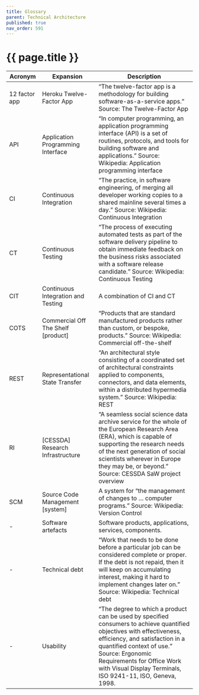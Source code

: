```yaml
---
title: Glossary
parent: Technical Architecture
published: true
nav_order: 591
---
```


# {{ page.title }}

| Acronym       | Expansion                          | Description                                                                                                                                                                                                                                                                                        |
|---------------|------------------------------------|----------------------------------------------------------------------------------------------------------------------------------------------------------------------------------------------------------------------------------------------------------------------------------------------------|
| 12 factor app | Heroku Twelve-Factor App           | “The twelve-factor app is a methodology for building software-as-a-service apps.” Source: The Twelve-Factor App                                                                                                                                                                                    |
| API           | Application Programming Interface  | “In computer programming, an application programming interface (API) is a set of routines, protocols, and tools for building software and applications.” Source: Wikipedia: Application programming interface                                                                                      |
| CI            | Continuous Integration             | “The practice, in software engineering, of merging all developer working copies to a shared mainline several times a day.” Source: Wikipedia: Continuous Integration                                                                                                                               |
| CT            | Continuous Testing                 | “The process of executing automated tests as part of the software delivery pipeline to obtain immediate feedback on the business risks associated with a software release candidate.” Source: Wikipedia: Continuous Testing                                                                        |
| CIT           | Continuous Integration and Testing | A combination of CI and CT                                                                                                                                                                                                                                                                         |
| COTS          | Commercial Off The Shelf [product] | “Products that are standard manufactured products rather than custom, or bespoke, products.” Source: Wikipedia: Commercial off-the-shelf                                                                                                                                                           |
| REST          | Representational State Transfer    | “An architectural style consisting of a coordinated set of architectural constraints applied to components, connectors, and data elements, within a distributed hypermedia system.” Source: Wikipedia: REST                                                                                        |
| RI            | [CESSDA] Research Infrastructure   | “A seamless social science data archive service for the whole of the European Research Area (ERA), which is capable of supporting the research needs of the next generation of social scientists wherever in Europe they may be, or beyond.” Source:  CESSDA SaW project overview                  |
| SCM           | Source Code Management [system]    | A system for “the management of changes to … computer programs.” Source: Wikipedia: Version Control                                                                                                                                                                                                |
| -             | Software artefacts                 | Software products, applications, services, components.                                                                                                                                                                                                                                             |
| -             | Technical debt                     | “Work that needs to be done before a particular job can be considered complete or proper. If the debt is not repaid, then it will keep on accumulating interest, making it hard to implement changes later on.”  Source: Wikipedia: Technical debt                                                 |
| -             | Usability                          | “The degree to which a product can be used by specified consumers to achieve quantified objectives with effectiveness, efficiency, and satisfaction in a quantified context of use.” Source: Ergonomic Requirements for Office Work with Visual Display Terminals, ISO 9241-11, ISO, Geneva, 1998. |